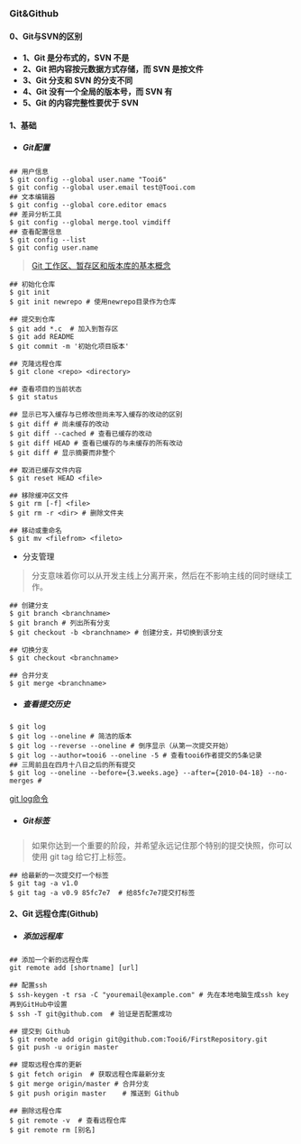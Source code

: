 ### Git&Github

#### 0、Git与SVN的区别
- **1、Git 是分布式的，SVN 不是**
- **2、Git 把内容按元数据方式存储，而 SVN 是按文件**
- **3、Git 分支和 SVN 的分支不同**
- **4、Git 没有一个全局的版本号，而 SVN 有**
- **5、Git 的内容完整性要优于 SVN**  
#### 1、基础  
- ##### Git配置

```
## 用户信息
$ git config --global user.name "Tooi6"
$ git config --global user.email test@Tooi.com
## 文本编辑器
$ git config --global core.editor emacs
## 差异分析工具
$ git config --global merge.tool vimdiff
## 查看配置信息
$ git config --list
$ git config user.name
```
> [Git 工作区、暂存区和版本库的基本概念](https://www.runoob.com/git/git-workspace-index-repo.html)

```
## 初始化仓库
$ git init
$ git init newrepo # 使用newrepo目录作为仓库

## 提交到仓库
$ git add *.c  # 加入到暂存区
$ git add README
$ git commit -m '初始化项目版本'

## 克隆远程仓库
$ git clone <repo> <directory>

## 查看项目的当前状态
$ git status

## 显示已写入缓存与已修改但尚未写入缓存的改动的区别
$ git diff # 尚未缓存的改动
$ git diff --cached # 查看已缓存的改动
$ git diff HEAD # 查看已缓存的与未缓存的所有改动
$ git diff # 显示摘要而非整个

## 取消已缓存文件内容
$ git reset HEAD <file>

## 移除缓冲区文件
$ git rm [-f] <file>
$ git rm -r <dir> # 删除文件夹

## 移动或重命名
$ git mv <filefrom> <fileto>
```
- 分支管理 
> 分支意味着你可以从开发主线上分离开来，然后在不影响主线的同时继续工作。  

```
## 创建分支
$ git branch <branchname>
$ git branch # 列出所有分支
$ git checkout -b <branchname> # 创建分支，并切换到该分支

## 切换分支
$ git checkout <branchname>

## 合并分支
$ git merge <branchname>

```
- ##### 查看提交历史

```
$ git log
$ git log --oneline # 简洁的版本
$ git log --reverse --oneline # 倒序显示（从第一次提交开始）
$ git log --author=tooi6 --oneline -5 # 查看tooi6作者提交的5条记录
## 三周前且在四月十八日之后的所有提交
$ git log --oneline --before={3.weeks.age} --after={2010-04-18} --no-merges #
```
[git log命令](https://git-scm.com/docs/git-log)
- ##### Git标签  
> 如果你达到一个重要的阶段，并希望永远记住那个特别的提交快照，你可以使用 git tag 给它打上标签。

```
## 给最新的一次提交打一个标签
$ git tag -a v1.0 
$ git tag -a v0.9 85fc7e7  # 给85fc7e7提交打标签
```
#### 2、Git 远程仓库(Github)
- ##### 添加远程库

```
## 添加一个新的远程仓库
git remote add [shortname] [url]

## 配置ssh
$ ssh-keygen -t rsa -C "youremail@example.com" # 先在本地电脑生成ssh key 再到GitHub中设置  
$ ssh -T git@github.com  # 验证是否配置成功

## 提交到 Github
$ git remote add origin git@github.com:Tooi6/FirstRepository.git 
$ git push -u origin master

## 提取远程仓库的更新
$ git fetch origin  # 获取远程仓库最新分支
$ git merge origin/master # 合并分支  
$ git push origin master    # 推送到 Github

## 删除远程仓库
$ git remote -v  # 查看远程仓库
$ git remote rm [别名]
```
